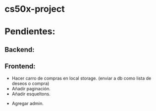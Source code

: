 # cs50x-project

# Pendientes:

## Backend:
<!-- - Hacer bulto en la base de datos. -->
<!-- - Eliminar la tabla de usuarios. -->

## Frontend:
- Hacer carro de compras en local storage. (enviar a db como lista de deseos o compra)
- Añadir paginación.
- Añadir esqueltons.
<!-- - Añadir paginas de detalles de productos. -->
<!-- - Añadir pag para carro de compras. -->
- Agregar admin.

